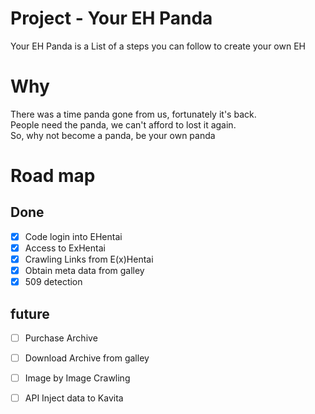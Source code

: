 # Project - Your EH Panda
Your EH Panda is a List of a steps you can follow to create your own EH
# Why
There was a time panda gone from us, fortunately it's back. </br>
People need the panda, we can't afford to lost it again.</br>
So, why not become a panda, be your own panda

# Road map
## Done
- [x] Code login into EHentai
- [x] Access to ExHentai
- [x] Crawling Links from E(x)Hentai
- [x] Obtain meta data from galley 
- [x] 509 detection

## future 
- [ ] Purchase Archive
- [ ] Download Archive from galley
- [ ] Image by Image Crawling 
- [ ] API Inject data to Kavita

